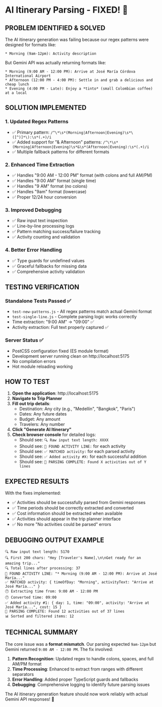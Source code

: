 # AI Itinerary Parsing - FIXED! 🎉

## PROBLEM IDENTIFIED & SOLVED

The AI itinerary generation was failing because our regex patterns were designed for formats like:
```
* Morning (9am-12pm): Activity description
```

But Gemini API was actually returning formats like:
```
* Morning (9:00 AM - 12:00 PM): Arrive at José María Córdova International Airport
* Afternoon (12:00 PM - 4:00 PM): Settle in and grab a delicious and cheap lunch
* Evening (4:00 PM - Late): Enjoy a *tinto* (small Colombian coffee) at a local
```

## SOLUTION IMPLEMENTED

### 1. Updated Regex Patterns
- ✅ Primary pattern: `/^\*\s*(Morning|Afternoon|Evening)\s*\([^)]*\):\s*(.+)/i`
- ✅ Added support for "& Afternoon" patterns: `/^\*\s*(Morning|Afternoon|Evening)\s*&\s*(Afternoon|Evening):\s*(.+)/i`
- ✅ Multiple fallback patterns for different formats

### 2. Enhanced Time Extraction
- ✅ Handles "9:00 AM - 12:00 PM" format (with colons and full AM/PM)
- ✅ Handles "9:00 AM" format (single time)
- ✅ Handles "9 AM" format (no colons)
- ✅ Handles "9am" format (lowercase)
- ✅ Proper 12/24 hour conversion

### 3. Improved Debugging
- ✅ Raw input text inspection
- ✅ Line-by-line processing logs
- ✅ Pattern matching success/failure tracking
- ✅ Activity counting and validation

### 4. Better Error Handling
- ✅ Type guards for undefined values
- ✅ Graceful fallbacks for missing data
- ✅ Comprehensive activity validation

## TESTING VERIFICATION

### Standalone Tests Passed ✅
- `test-new-patterns.js` - All regex patterns match actual Gemini format
- `test-single-line.js` - Complete parsing logic works correctly
- Time extraction: "9:00 AM" → "09:00" ✅
- Activity extraction: Full text properly captured ✅

### Server Status ✅
- PostCSS configuration fixed (ES module format)
- Development server running clean on http://localhost:5175
- No compilation errors
- Hot module reloading working

## HOW TO TEST

1. **Open the application**: http://localhost:5175
2. **Navigate to Trip Planner**
3. **Fill out trip details**:
   - Destination: Any city (e.g., "Medellín", "Bangkok", "Paris")
   - Dates: Any future dates
   - Budget: Any amount
   - Travelers: Any number
4. **Click "Generate AI Itinerary"**
5. **Check browser console** for detailed logs:
   - Should see: `🔍 Raw input text length: XXXX`
   - Should see: `🎯 FOUND ACTIVITY LINE:` for each activity
   - Should see: `✅ MATCHED activity:` for each parsed activity
   - Should see: `✅ Added activity #X:` for each successful addition
   - Should see: `🎯 PARSING COMPLETE: Found X activities out of Y lines`

## EXPECTED RESULTS

With the fixes implemented:
- ✅ Activities should be successfully parsed from Gemini responses
- ✅ Time periods should be correctly extracted and converted
- ✅ Cost information should be extracted when available
- ✅ Activities should appear in the trip planner interface
- ✅ No more "No activities could be parsed" errors

## DEBUGGING OUTPUT EXAMPLE

```
🔍 Raw input text length: 5170
🔍 First 200 chars: "Hey [Traveler's Name],\n\nGet ready for an amazing trip..."
🔍 Total lines after processing: 37
🎯 FOUND ACTIVITY LINE: "* Morning (9:00 AM - 12:00 PM): Arrive at José María..."
✅ MATCHED activity: { timeOfDay: "Morning", activityText: "Arrive at José María..." }
🕐 Extracting time from: 9:00 AM - 12:00 PM
🕐 Converted time: 09:00
✅ Added activity #1: { day: 1, time: "09:00", activity: "Arrive at José María...", cost: 15 }
🎯 PARSING COMPLETE: Found 12 activities out of 37 lines
📊 Sorted and filtered items: 12
```

## TECHNICAL SUMMARY

The core issue was a **format mismatch**. Our parsing expected `9am-12pm` but Gemini returned `9:00 AM - 12:00 PM`. The fix involved:

1. **Pattern Recognition**: Updated regex to handle colons, spaces, and full AM/PM format
2. **Time Processing**: Enhanced to extract from ranges with different separators
3. **Error Handling**: Added proper TypeScript guards and fallbacks
4. **Debugging**: Comprehensive logging to identify future parsing issues

The AI itinerary generation feature should now work reliably with actual Gemini API responses! 🚀

